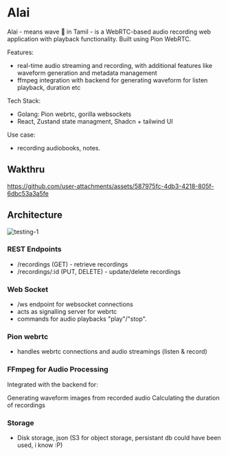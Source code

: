 # Alai
Alai - means wave 🌊 in Tamil - is a WebRTC-based audio recording web application with playback functionality. Built using Pion WebRTC.

Features:

- real-time audio streaming and recording, with additional features like waveform generation and metadata management
- ffmpeg integration with backend for generating waveform for listen playback, duration etc

Tech Stack:

- Golang: Pion webrtc, gorilla websockets
- React, Zustand state managment, Shadcn + tailwind UI

Use case:

- recording audiobooks, notes.

## Wakthru


https://github.com/user-attachments/assets/587975fc-4db3-4218-805f-6dbc53a3a5fe


## Architecture
![testing-1](https://github.com/user-attachments/assets/ad3d0abc-b241-400d-8936-ea4391a95893)

### REST Endpoints

- /recordings (GET) - retrieve recordings
- /recordings/:id (PUT, DELETE) - update/delete recordings

### Web Socket

- /ws endpoint for websocket connections
- acts as signalling server for webrtc
- commands for audio playbacks "play"/"stop".

### Pion webrtc

- handles webrtc connections and audio streamings (listen & record)

### FFmpeg for Audio Processing

Integrated with the backend for:

Generating waveform images from recorded audio
Calculating the duration of recordings

### Storage

- Disk storage, json (S3 for object storage, persistant db could have been used, i know :P)

